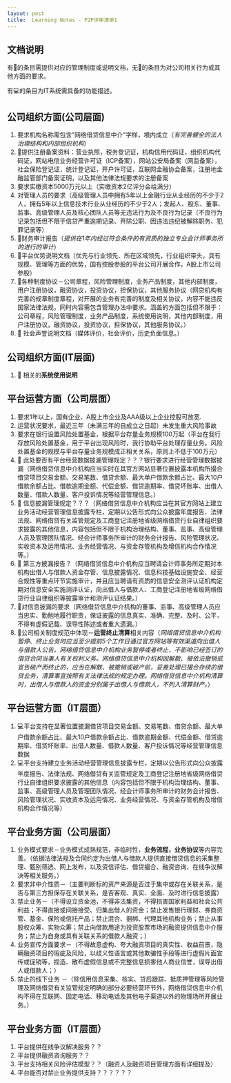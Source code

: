 ```yaml
---
layout: post
title:  Learning Notes - P2P评审清单1
---
```


## 文档说明
有📃的条目需提供对应的管理制度或说明文档，无📃的条目为对公司相关行为或其他方面的要求。

有💻的条目为IT系统需具备的功能描述。

## 公司组织方面(公司层面)

1.  要求机构名称需包含"网络借贷信息中介"字样，境内成立（*有完善健全的法人治理结构和内部组织机构*）
2. 📃提供注册备案资料：营业执照，税务登记证，机构信用代码证，组织机构代码证，网站电信业务经营许可证（ICP备案），网站公安局备案（网监备案），社会保险登记证，统计登记证，开户许可证，互联网金融协会备案，注册地金融监管部门备案证明，以及其他法律法规要求的注册备案
3. 要求实缴资本5000万元以上（实缴资本2亿评分会给满分）
4. 对管理人员的要求（高级管理人员中拥有5年以上金融行业从业经历的不少于2人，拥有5年以上信息技术行业从业经历的不少于2人；发起人、股东、董事、监事、高级管理人员及核心团队人员等无违法行为及不良行为记录（不良行为记录包括但不限于信贷严重逾期记录、开除公职、因违法违纪被解除职务、犯罪记录等）
5. 📃财务审计报告（*提供在1年内经过符合条件的有资质的独立专业会计师事务所的进行的审计*）
6. 📃平台优势说明文档（优先与行业领先、所在区域领先，行业组织带头，具有规模、管理等方面的优势，国有控股参股的平台公司开展合作，A股上市公司参股）
7. 📃各种制度协议－公司章程，风险管理制度，业务产品制度，其他内部制度，用户注册协议，融资协议，投资协议，担保协议，其他服务协议（网贷机构有完善的规章制度章程，对开展的业务有完善的制度及相关协议，内容不能违反国家法律法规，同时内容需包含管理办法中要求。涵盖的方面包括但不限于：公司章程，风险管理制度，业务产品制度，系统使用说明，其他内部制度，用户注册协议，融资协议，投资协议，担保协议，其他服务协议。）
8. 📃 社会声誉说明文档（媒体评价，社会评价，历史负面信息。）

## 公司组织方面(IT层面)
1. 📃  相关的**系统使用说明**

## 平台运营方面（公司层面）
1. 要求1年以上，国有企业、A股上市企业及AAA级以上企业控股可放宽.
2. 运营状况要求，最近三年（未满三年的自成立之日起）未发生重大风险事故
3. 要求在银行设置风险处置基金，根据平台存量业务规模100万起（平台在我行存放风险处置基金，用于平台出现风险时，我行协助平台处理存量业务。风险处置基金的规模与平台存量业务规模成正相关关系，原则上不低于100万元）
4. 📃 此处要否有平台经营数据披漏管理规定？？？银行要求进行经营管理数据披漏（网络借贷信息中介机构应当实时在其官方网站显著位置披露本机构所撮合借贷项目交易金额、交易笔数、借贷余额、最大单户借款余额占比、最大10户借款余额占比、借款逾期金额、代偿金额、借贷逾期率、借贷坏账率、出借人数量、借款人数量、客户投诉情况等经营管理信息。）
5. 📃 信息披漏管理规定？？？（网络借贷信息中介机构应当在其官方网站上建立业务活动经营管理信息披露专栏，定期以公告形式向公众披露年度报告、法律法规、网络借贷有关监管规定及工商登记注册地省级网络借贷行业自律组织要求披露的其他信息，内容包括但不限于机构治理结构、董事、监事、高级管理人员及管理团队情况、经会计师事务所审计的财务会计报告、风险管理状况、实收资本及运用情况、业务经营情况、与资金存管机构及增信机构合作情况等。）
6. 📃 第三方披漏报告？（网络借贷信息中介机构应当聘请会计师事务所定期对本机构出借人与借款人资金存管、信息披露情况、信息科技基础设施安全、经营合规性等重点环节实施审计，并且应当聘请有资质的信息安全测评认证机构定期对信息安全实施测评认证，向出借人与借款人、工商登记注册地省级网络借贷行业自律组织等披露审计和测评认证结果。）
7. 📃对信息披漏的要求（网络借贷信息中介机构的董事、监事、高级管理人员应当忠实、勤勉地履行职责，保证披露的信息真实、准确、完整、及时、公平，不得有虚假记载、误导性陈述或者重大遗漏。）
8. 📃公司相关制度规范中体现－**运营终止清算**相关内容（*网络借贷信息中介机构暂停、终止业务时应当至少提前5个工作日通过官方网站等有效渠道向出借人与借款人公告。网络借贷信息中介机构业务暂停或者终止，不影响已经签订的借贷合同当事人有关权利义务。网络借贷信息中介机构因解散、被依法撤销或宣告破产而终止的，应当在解散、被撤销或破产前，妥善处理已撮合存续的借贷业务，清算事宜按照有关法律法规的规定办理。网络借贷信息中介机构清算时，出借人与借款人的资金分别属于出借人与借款人，不列入清算财产。*）

## 平台运营方面（IT层面）
1. 💻平台支持在显著位置披漏借贷项目交易金额、交易笔数、借贷余额、最大单户借款余额占比、最大10户借款余额占比、借款逾期金额、代偿金额、借贷逾期率、借贷坏账率、出借人数量、借款人数量、客户投诉情况等经营管理信息数据
2. 💻平台支持建立业务活动经营管理信息披露专栏，定期以公告形式向公众披露年度报告、法律法规、网络借贷有关监管规定及工商登记注册地省级网络借贷行业自律组织要求披露的其他信息（内容包括但不限于机构治理结构、董事、监事、高级管理人员及管理团队情况、经会计师事务所审计的财务会计报告、风险管理状况、实收资本及运用情况、业务经营情况、与资金存管机构及增信机构合作情况等）

## 平台业务方面（公司层面）
1. 业务模式要求－业务模式成熟规范，非临时性，**业务流程，业务协议**等内容完善。（依据法律法规及合同约定为出借人与借款人提供直接借贷信息的采集整理、甄别筛选、网上发布，以及资信评估、借贷撮合、融资咨询、在线争议解决等相关服务。）
2. 要求非中介性质－（主要判断标的资产来源是否过于集中或存在关联关系，是否与第三方担保存在关联关系，是否客观、真实、全面、及时进行信息披露）
3. 禁止业务－（不得设立资金池，不得非法集资，不得损害国家利益和社会公共利益；不得直接或间接接受、归集出借人的资金；禁止发售银行理财、券商资管、基金、保险或信托产品；禁止混合、捆绑、代理其他机构业务；禁止从事股权众筹、实物众筹；禁止向借款用途为投资股票市场的融资提供信息中介服务；禁止为自身或具有关联关系的借款人融资；）
4. 业务宣传方面要求－（不得故意虚构、夸大融资项目的真实性、收益前景，隐瞒融资项目的瑕疵及风险，以歧义性语言或其他欺骗性手段等进行虚假片面宣传或促销等，捏造、散布虚假信息或不完整信息损害他人商业信誉，误导出借人或借款人；）
5. 禁止的线下业务 －（除信用信息采集、核实、贷后跟踪、抵质押管理等风险管理及网络借贷有关监管规定明确的部分必要经营环节外，网络借贷信息中介机构不得在互联网、固定电话、移动电话及其他电子渠道以外的物理场所开展业务。）

## 平台业务方面（IT层面）
1. 平台提供在线争议解决服务？？
2. 平台提供融资咨询服务？？
3. 平台支持相关风险评估模型？？（融资人及融资项目管理方面有详细提及）
4. 平台能否对禁止业务提供支持？？？？？？

